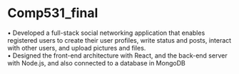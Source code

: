 # Comp531_final
•	Developed a full-stack social networking application that enables registered users to create their user profiles, write status and posts, interact with other users, and upload pictures and files.<br>
•	Designed the front-end architecture with React, and the back-end server with Node.js, and also connected to a database in MongoDB 
